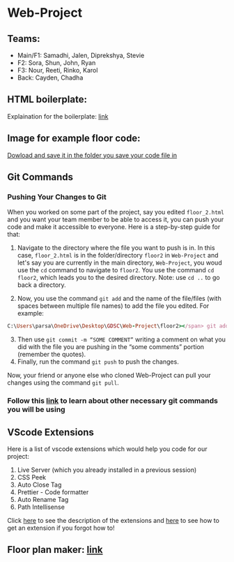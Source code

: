 # Web-Project

## Teams:

* Main/F1: Samadhi, Jalen, Diprekshya, Stevie 
* F2: Sora, Shun, John, Ryan
* F3: Nour, Reeti, Rinko, Karol
* Back: Cayden, Chadha

## HTML boilerplate:
Explaination for the boilerplate: [link](https://www.freecodecamp.org/news/basic-html5-template-boilerplate-code-example/)

## Image for example floor code:
[Dowload and save it in the folder you save your code file in](https://imgur.com/ZYsNEia)

## Git Commands

### Pushing Your Changes to Git

When you worked on some part of the project, say you edited <code>floor_2.html</code> and you want your team member to be able to access it, you can push your code and make it accessible to everyone. Here is a step-by-step guide for that:

1. Navigate to the directory where the file you want to push is in. In this case, <code>floor_2.html</code> is in the folder/directory <code>floor2</code> in <code>Web-Project</code> and let's say you are currently in the main directory, <code>Web-Project</code>, you woud use the <code>cd</code> command to navigate to <code>floor2</code>. You use the command <code>cd floor2</code>, which leads you to the desired directory.
Note: use <code>cd ..</code> to go back a directory.

2. Now, you use the command `git add` and the name of the file/files (with spaces between multiple file names) to add the file you edited.  For example:
    
  ```ruby
  C:\Users\parsa\OneDrive\Desktop\GDSC\Web-Project\floor2></span> git add floor2.html
  ```
    
3. Then use <code>git commit -m “SOME COMMENT”</code> writing a comment on what you did with the file you are pushing in the “some comments” portion (remember the quotes). 
4. Finally, run the command <code>git push</code> to push the changes.

Now, your friend or anyone else who cloned Web-Project can pull your changes using the command <code>git pull</code>.

### Follow this [link](https://www.atlassian.com/git/glossary#commands) to learn about other necessary git commands you will be using

## VScode Extensions 

Here is a list of vscode extensions which would help you code for our project:

1. Live Server (which you already installed in a previous session)
2. CSS Peek
3. Auto Close Tag
4. Prettier - Code formatter
5. Auto Rename Tag
6. Path Intellisense

Click [here](https://blog.bitsrc.io/top-10-visual-studio-code-extensions-for-web-developers-5bd6a76bdf5f) to see the description of the extensions and [here](https://code.visualstudio.com/docs/editor/extension-marketplace#:~:text=Browse%20for%20extensions,-You%20can%20browse&text=Bring%20up%20the%20Extensions%20view,on%20the%20VS%20Code%20Marketplace.) to see how to get an extension if you forgot how to!

## Floor plan maker: [link](https://floorplancreator.net/)
